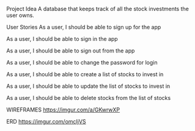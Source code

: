 Project Idea
A database that keeps track of all the stock investments the user owns.

User Stories
As a user, I should be able to sign up for the app

As a user, I should be able to sign in the app

As a user, I should be able to sign out from the app

As a user, I should be able to change the password for login

As a user, I should be able to create a list of stocks to invest in

As a user, I should be able to update the list of stocks to invest in

As a user, I should be able to delete stocks from the list of stocks

WIREFRAMES
https://imgur.com/a/GKwrwXP

ERD
https://imgur.com/omcIjVS
